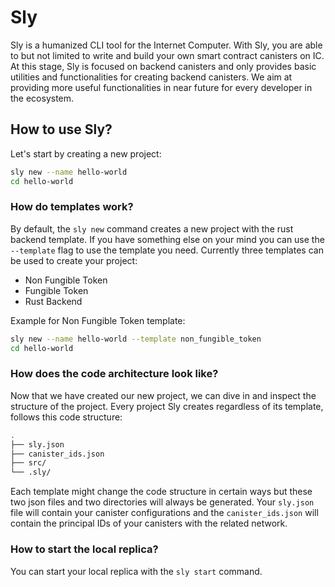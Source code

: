 # Sly

Sly is a humanized CLI tool for the Internet Computer. With Sly, you are able to but not limited to write and build your own smart contract canisters on IC. At this stage, Sly is focused on backend canisters and only provides basic utilities and functionalities for creating backend canisters. We aim at providing more useful functionalities in near future for every developer in the ecosystem.

## How to use Sly?

Let's start by creating a new project:

```sh
sly new --name hello-world
cd hello-world
```

### How do templates work?

By default, the `sly new` command creates a new project with the rust backend template. If you have something else on your mind you can use the `--template` flag to use the template you need. Currently three templates can be used to create your project:

- Non Fungible Token
- Fungible Token
- Rust Backend

Example for Non Fungible Token template:

```sh
sly new --name hello-world --template non_fungible_token
cd hello-world
```

### How does the code architecture look like?

Now that we have created our new project, we can dive in and inspect the structure of the project. Every project Sly creates regardless of its template, follows this code structure:

```sh
.
├── sly.json
├── canister_ids.json
├── src/
└── .sly/
```

Each template might change the code structure in certain ways but these two json files and two directories will always be generated. Your `sly.json` file will contain your canister configurations and the `canister_ids.json` will contain the principal IDs of your canisters with the related network.

### How to start the local replica?

You can start your local replica with the `sly start` command.
